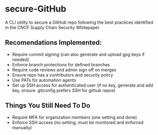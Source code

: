 # secure-GitHub

A CLI utility to secure a GitHub repo following the best practices identified in the CNCF Supply Chain Security Whitepaper.

## Recomendations Implemented:

- Require commit signing (can also generate and upload gpg keys if needed)
- Enforce branch protections for defined branches
- Require code reviews and admin sign off on merges
- Ensure repo has a contributors and security policy
- Use PATs for automation agents
- Set up SSH access for authenticated user (if no key, generate and add key, ensure .gitconfig prefers SSH for github repos)

## Things You Still Need To Do

- Require MFA for organization members (one setting and done)
- Enforce SSH access (no setting, must be monitored and enforced manually)
